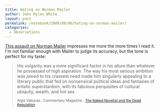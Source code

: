 ```yaml
---
title: Hating on Norman Mailer
author: John Myles White
layout: post
permalink: /notebook/2009/09/06/hating-on-norman-mailer/
categories:
  - Observations
---
```


[This assault on Norman Mailer](http://www.commentarymagazine.com/viewarticle.cfm/the-naked-novelist-and-the-dead-reputation-15228) impresses me more the more times I read it. I'm not familiar enough with Mailer to judge its accuracy, but the tone is perfect for my taste:

<blockquote>
<p>His vulgarity was a more significant factor in his allure than whatever he possessed of high aspiration. The way his most serious ambition was joined to his crassest need made him singularly appealing to a literary public that fed on nonsensical political ideas and fantasies of artistic superstardom, with its fabulous perquisites of cultural ubiquity, wealth, and hot sex.</p>

<small>Algis Valiunas : Commentary Magazine : <a href="http://www.commentarymagazine.com/viewarticle.cfm/the-naked-novelist-and-the-dead-reputation-15228">The Naked Novelist and the Dead Reputation</a></small>
</blockquote>
